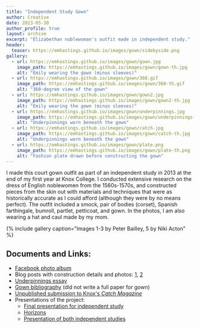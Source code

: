 ```yaml
---
title: "Independent Study Gown"
author: Creative
date: 2013-05-30
author_profile: true
layout: archive
excerpt: "Elizabethan noblewoman's outfit made in independent study."
header:
  teaser: https://emhastings.github.io/images/gown/sidebyside.png
gallery:
  - url: https://emhastings.github.io/images/gown/gown.jpg
    image_path: https://emhastings.github.io/images/gown/gown-th.jpg
    alt: "Emily wearing the gown (minus sleeves)"
  - url: https://emhastings.github.io/images/gown/360.gif
    image_path: https://emhastings.github.io/images/gown/360-th.gif
    alt: "360-degree view of the gown"
  - url: https://emhastings.github.io/images/gown/gown2.jpg
    image_path: https://emhastings.github.io/images/gown/gown2-th.jpg
    alt: "Emily wearing the gown (minus sleeves)"
  - url: https://emhastings.github.io/images/gown/underpinnings.jpg
    image_path: https://emhastings.github.io/images/gown/underpinnings-th.jpg
    alt: "Underpinnings worn beneath the gown"
  - url: https://emhastings.github.io/images/gown/catch.jpg
    image_path: https://emhastings.github.io/images/gown/catch-th.jpg
    alt: "Underpinnings worn beneath the gown"
  - url: https://emhastings.github.io/images/gown/plate.png
    image_path: https://emhastings.github.io/images/gown/plate-th.png
    alt: "Fashion plate drawn before constructing the gown"
---
```


I made this court gown outfit as part of an independent study in 2013 at the end of my first year at Knox College. I conducted extensive research on the dress of English noblewomen from the 1560s-1570s, and constructed pieces from the skin out with materials and techniques that were as historically accurate as I could afford (although they were by no means perfect).  The outfit included a smock, pair of bodies (corset), Spanish farthingale, bumroll, partlet, petticoat, and gown. In the photos, I am also wearing a hat and caul made by my mom.

{% include gallery caption="Images 1-3 by Peter Bailley, 5 by Niki Acton" %}

## Documents and Links:
* [Facebook photo album](https://www.facebook.com/media/set/?set=a.432146646877542.1073741825.100002466328041&amp;type=1&amp;l=1c4cc4c189)
* Blog posts with construction details and photos: [1](http://realmsoflegend.blogspot.com/2013/06/rain-and-renaissance-regalia.html), [2](http://realmsoflegend.blogspot.com/2013/06/more-independent-study-gown-pictures.html)
* [Underpinnings essay](https://emhastings.github.io/files/underpinnings.pdf)
* [Gown bibliography](https://emhastings.github.io/files/gown-sources.pdf) (did not write a full paper for gown)
* [Unpublished submission to Knox's _Catch Magazine_](https://emhastings.github.io/files/catch.pdf)
* Presentations of the project:
  * [Final presentation for independent study](https://emhastings.github.io/talks/2013-05-30-costume-presentation)
  * [Horizons](https://emhastings.github.io/talks/2014-02-11-costume-horizons)
  * [Presentation of both independent studies](https://emhastings.github.io/talks/2016-05-25-costume-final)


